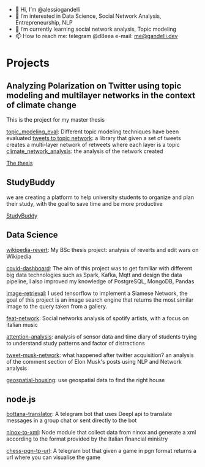 - 👋 Hi, I’m @alessiogandelli
- 👀 I’m interested in Data Science, Social Network Analysis, Entrepreneurship, NLP
- 🌱 I’m currently learning social network analysis, Topic modeling
- 📫 How to reach me: telegram @d8eea e-mail: me@gandelli.dev


# Projects 

## Analyzing Polarization on Twitter using topic modeling and multilayer networks in the context of climate change 
This is the project for my master thesis

[topic_modeling_eval](https://github.com/alessiogandelli/topic-modeling-eval): Different topic modeling techniques have been evaluated 
[tweets to topic network](https://github.com/alessiogandelli/tweets-to-topic-network): a library that given a set of tweets creates a multi-layer network of retweets where each layer is a topic 
[climate_network_analysis](https://github.com/alessiogandelli/climate-network-analysis): the analysis of the network created 

[The thesis](https://github.com/alessiogandelli/master-thesis/blob/main/AlessioGandelliThesis.pdf)

## StudyBuddy
we are creating a platform to help university students to organize and plan their study, with the goal to save time and be more productive

[StudyBuddy](https://studybuddy.it)







## Data Science  
[wikipedia-revert](https://github.com/WikiCommunityHealth/wikimedia-revert): My BSc thesis project: analysis of reverts and edit wars on Wikipedia 

[covid-dashboard](https://github.com/alessiogandelli/covid-dashboard-unitn): The aim of this project was to get familiar with different big data technologies such as Spark, Kafka, Mqtt and design the data pipeline, I also improved my knowledge of PostgreSQL, MongoDB, Pandas

[image-retrieval](https://github.com/alessiogandelli/machine-learning-unitn): I used tensorflow to implement a Siamese Network, the goal of this project is an image search engine that returns the most similar image to the query taken from a gallery.

[feat-network](https://github.com/alessiogandelli/feat-network): Social networks analysis of spotify artists, with a focus on italian music


[attention-analysis](https://github.com/alessiogandelli/attention-analysis): analysis of sensor data and time diary of students trying to understand study patterns and factor of distractions

[tweet-musk-network](https://github.com/alessiogandelli/tweet-musk-network): what happened after twitter acquisition? an analysis of the comment section of Elon Musk's posts using NLP and Network analysis

[geospatial-housing](https://github.com/alessiogandelli/geospatial-uppsala-housing): use geospatial data to find the right house 


## node.js
[bottana-translator](https://github.com/alessiogandelli/bottana): A telegram bot that uses Deepl api to translate messages in a group chat or sent directly to the bot  

[ninox-to-xml](https://github.com/alessiogandelli/create-xml-module): Node module that collect data from ninox and generate a xml according to the format provided by the Italian financial ministry 

[chess-pgn-tp-url](https://github.com/alessiogandelli/import-chess-game-bot): A telegram bot that given a game in pgn format returns a url where you can visualise the game 

<!---
alessiogandelli/alessiogandelli is a ✨ special ✨ repository because its `README.md` (this file) appears on your GitHub profile.
You can click the Preview link to take a look at your changes.
--->
